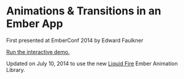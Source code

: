 Animations & Transitions in an Ember App
========================================

First presented at EmberConf 2014 by Edward Faulkner

[Run the interactive demo.](http://ef4.github.io/ember-animation-demo)

Updated on July 10, 2014 to use the new [Liquid Fire](http://github.com/ef4/liquid-fire) Ember Animation Library.
